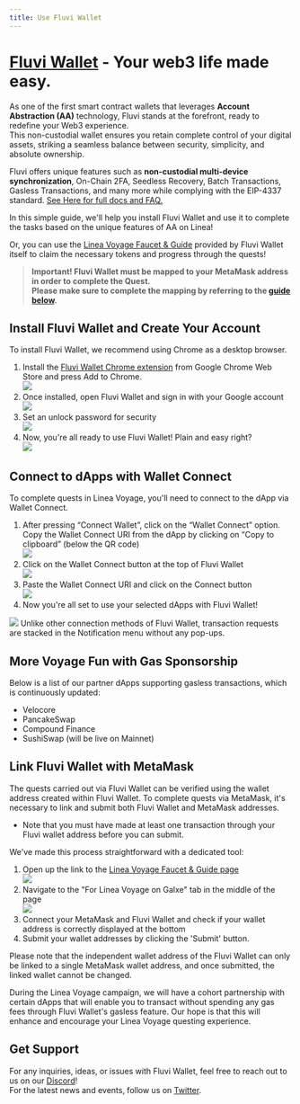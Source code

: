 ```yaml
---
title: Use Fluvi Wallet
---
```


# [Fluvi Wallet](https://fluviwallet.xyz/) - Your web3 life made easy.

As one of the first smart contract wallets that leverages **Account Abstraction (AA)** technology, Fluvi stands at the forefront, ready to redefine your Web3 experience.  
This non-custodial wallet ensures you retain complete control of your digital assets, striking a seamless balance between security, simplicity, and absolute ownership.

Fluvi offers unique features such as **non-custodial multi-device synchronization**, On-Chain 2FA, Seedless Recovery, Batch Transactions, Gasless Transactions, and many more while complying with the EIP-4337 standard. [See Here for full docs and FAQ.](https://docs.fluviwallet.xyz/linea-voyage/linea-voyage-with-fluvi-wallet)

In this simple guide, we'll help you install Fluvi Wallet and use it to complete the tasks based on the unique features of AA on Linea!

Or, you can use the [Linea Voyage Faucet & Guide](http://linea-quest.fluvi.io) provided by Fluvi Wallet itself to claim the necessary tokens and progress through the quests!

> **Important! Fluvi Wallet must be mapped to your MetaMask address in order to complete the Quest.  
> Please make sure to complete the mapping by referring to the [guide below](#link-fluvi-wallet-with-metamask).**

## Install Fluvi Wallet and Create Your Account

To install Fluvi Wallet, we recommend using Chrome as a desktop browser.

1.  Install the [Fluvi Wallet Chrome extension](https://chrome.google.com/webstore/detail/fluvi-wallet/mmmjbcfofconkannjonfmjjajpllddbg) from Google Chrome Web Store and press Add to Chrome.  
    ![](/img/quests/fluvi_wallet/image1.png)
2.  Once installed, open Fluvi Wallet and sign in with your Google account  
    ![](/img/quests/fluvi_wallet/image2.png)
3.  Set an unlock password for security  
    ![](/img/quests/fluvi_wallet/image3.png)
4.  Now, you're all ready to use Fluvi Wallet! Plain and easy right?  
    ![](/img/quests/fluvi_wallet/image4.png)

## Connect to dApps with Wallet Connect

To complete quests in Linea Voyage, you'll need to connect to the dApp via Wallet Connect.

1.  After pressing “Connect Wallet”, click on the “Wallet Connect” option.  
    Copy the Wallet Connect URI from the dApp by clicking on “Copy to clipboard” (below the QR code)  
    ![](/img/quests/fluvi_wallet/image5.png)
2.  Click on the Wallet Connect button at the top of Fluvi Wallet  
    ![](/img/quests/fluvi_wallet/image6.png)
3.  Paste the Wallet Connect URI and click on the Connect button  
    ![](/img/quests/fluvi_wallet/image7.png)
4.  Now you're all set to use your selected dApps with Fluvi Wallet!

![](/img/quests/fluvi_wallet/image8.png) Unlike other connection methods of Fluvi Wallet, transaction requests are stacked in the Notification menu without any pop-ups.

## More Voyage Fun with Gas Sponsorship

Below is a list of our partner dApps supporting gasless transactions, which is continuously updated:

- Velocore
- PancakeSwap
- Compound Finance
- SushiSwap (will be live on Mainnet)

## Link Fluvi Wallet with MetaMask

The quests carried out via Fluvi Wallet can be verified using the wallet address created within Fluvi Wallet. To complete quests via MetaMask, it's necessary to link and submit both Fluvi Wallet and MetaMask addresses.

- Note that you must have made at least one transaction through your Fluvi wallet address before you can submit.

We've made this process straightforward with a dedicated tool:

1.  Open up the link to the [Linea Voyage Faucet & Guide page  
    ](http://linea-quest.fluvi.io)![](/img/quests/fluvi_wallet/image9.png)
2.  Navigate to the "For Linea Voyage on Galxe" tab in the middle of the page  
    ![](/img/quests/fluvi_wallet/image10.png)
3.  Connect your MetaMask and Fluvi Wallet and check if your wallet address is correctly displayed at the bottom
4.  Submit your wallet addresses by clicking the 'Submit' button.

Please note that the independent wallet address of the Fluvi Wallet can only be linked to a single MetaMask wallet address, and once submitted, the linked wallet cannot be changed.

During the Linea Voyage campaign, we will have a cohort partnership with certain dApps that will enable you to transact without spending any gas fees through Fluvi Wallet's gasless feature. Our hope is that this will enhance and encourage your Linea Voyage questing experience.

## Get Support[​](https://docs.linea.build/use-linea-testnet/explore/use-celer#get-support)

For any inquiries, ideas, or issues with Fluvi Wallet, feel free to reach out to us on our [Discord](https://discord.com/invite/TVdGd8R5rk)!  
For the latest news and events, follow us on [Twitter](https://twitter.com/fluviweb3).
